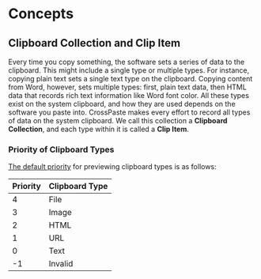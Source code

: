 # Concepts

## Clipboard Collection and Clip Item

Every time you copy something, the software sets a series of data to the clipboard. This might include a single type or multiple types. For instance, copying plain text sets a single text type on the clipboard. Copying content from Word, however, sets multiple types: first, plain text data, then HTML data that records rich text information like Word font color. All these types exist on the system clipboard, and how they are used depends on the software you paste into. CrossPaste makes every effort to record all types of data on the system clipboard. We call this collection a **Clipboard Collection**, and each type within it is called a **Clip Item**.

### Priority of Clipboard Types

[The default priority](./composeApp/src/desktopMain/kotlin/com/crosspaste/paste/plugin/SortPlugin.kt) for previewing clipboard types is as follows:

| Priority | Clipboard Type |
|----------|----------------|
| 4        | File           |
| 3        | Image          |
| 2        | HTML           |
| 1        | URL            |
| 0        | Text           |
| -1       | Invalid        |